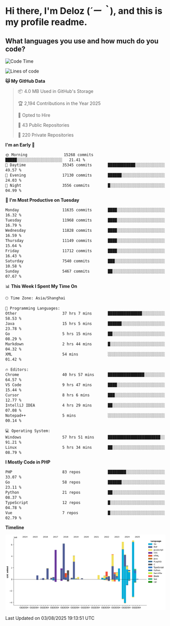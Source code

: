 # **Hi there, I'm Deloz (*´ー｀*), and this is my profile readme.**

## **What languages you use and how much do you code?**

<!--START_SECTION:waka-->
![Code Time](http://img.shields.io/badge/Code%20Time-7%2C037%20hrs%203%20mins-blue)

![Lines of code](https://img.shields.io/badge/From%20Hello%20World%20I%27ve%20Written-59.7%20million%20lines%20of%20code-blue)

**🐱 My GitHub Data** 

> 📦 4.0 MB Used in GitHub's Storage 
 > 
> 🏆 2,194 Contributions in the Year 2025
 > 
> 💼 Opted to Hire
 > 
> 📜 43 Public Repositories 
 > 
> 🔑 220 Private Repositories 
 > 
**I'm an Early 🐤** 

```text
🌞 Morning                15268 commits       █████░░░░░░░░░░░░░░░░░░░░   21.41 % 
🌆 Daytime                35345 commits       ████████████░░░░░░░░░░░░░   49.57 % 
🌃 Evening                17130 commits       ██████░░░░░░░░░░░░░░░░░░░   24.03 % 
🌙 Night                  3556 commits        █░░░░░░░░░░░░░░░░░░░░░░░░   04.99 % 
```
📅 **I'm Most Productive on Tuesday** 

```text
Monday                   11635 commits       ████░░░░░░░░░░░░░░░░░░░░░   16.32 % 
Tuesday                  11968 commits       ████░░░░░░░░░░░░░░░░░░░░░   16.79 % 
Wednesday                11828 commits       ████░░░░░░░░░░░░░░░░░░░░░   16.59 % 
Thursday                 11149 commits       ████░░░░░░░░░░░░░░░░░░░░░   15.64 % 
Friday                   11712 commits       ████░░░░░░░░░░░░░░░░░░░░░   16.43 % 
Saturday                 7540 commits        ███░░░░░░░░░░░░░░░░░░░░░░   10.58 % 
Sunday                   5467 commits        ██░░░░░░░░░░░░░░░░░░░░░░░   07.67 % 
```


📊 **This Week I Spent My Time On** 

```text
🕑︎ Time Zone: Asia/Shanghai

💬 Programming Languages: 
Other                    37 hrs 7 mins       ███████████████░░░░░░░░░░   58.53 % 
Java                     15 hrs 5 mins       ██████░░░░░░░░░░░░░░░░░░░   23.78 % 
Go                       5 hrs 15 mins       ██░░░░░░░░░░░░░░░░░░░░░░░   08.29 % 
Markdown                 2 hrs 44 mins       █░░░░░░░░░░░░░░░░░░░░░░░░   04.32 % 
XML                      54 mins             ░░░░░░░░░░░░░░░░░░░░░░░░░   01.42 % 

🔥 Editors: 
Chrome                   40 hrs 57 mins      ████████████████░░░░░░░░░   64.57 % 
VS Code                  9 hrs 47 mins       ████░░░░░░░░░░░░░░░░░░░░░   15.44 % 
Cursor                   8 hrs 6 mins        ███░░░░░░░░░░░░░░░░░░░░░░   12.77 % 
IntelliJ IDEA            4 hrs 29 mins       ██░░░░░░░░░░░░░░░░░░░░░░░   07.08 % 
Notepad++                5 mins              ░░░░░░░░░░░░░░░░░░░░░░░░░   00.14 % 

💻 Operating System: 
Windows                  57 hrs 51 mins      ███████████████████████░░   91.21 % 
Linux                    5 hrs 34 mins       ██░░░░░░░░░░░░░░░░░░░░░░░   08.79 % 
```

**I Mostly Code in PHP** 

```text
PHP                      83 repos            ████████░░░░░░░░░░░░░░░░░   33.07 % 
Go                       58 repos            ██████░░░░░░░░░░░░░░░░░░░   23.11 % 
Python                   21 repos            ██░░░░░░░░░░░░░░░░░░░░░░░   08.37 % 
TypeScript               12 repos            █░░░░░░░░░░░░░░░░░░░░░░░░   04.78 % 
Vue                      7 repos             █░░░░░░░░░░░░░░░░░░░░░░░░   02.79 % 
```



**Timeline**

![Lines of Code chart](https://raw.githubusercontent.com/deloz/deloz/main/assets/bar_graph.png)


 Last Updated on 03/08/2025 19:13:51 UTC
<!--END_SECTION:waka-->
